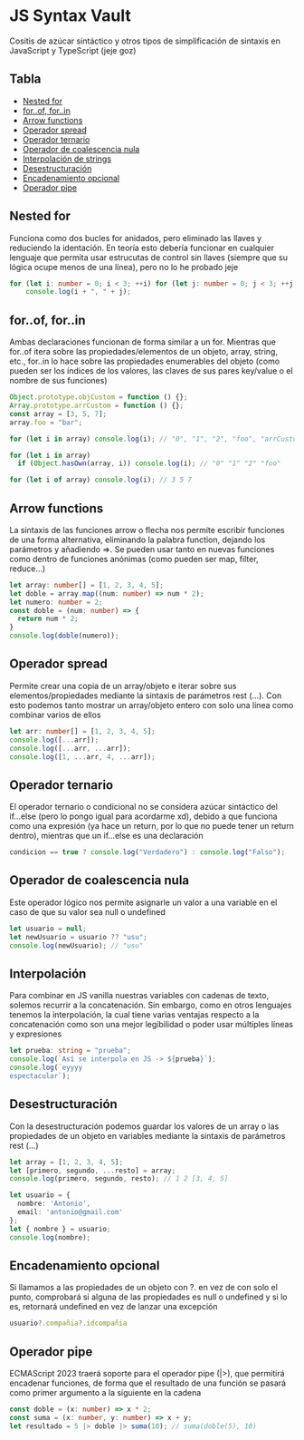 # JS Syntax Vault
Cositis de azúcar sintáctico y otros tipos de simplificación de sintaxis en JavaScript y TypeScript (jeje goz)


## Tabla
 - [Nested for](#nested-for)
 - [for..of, for..in](#forof-forin)
 - [Arrow functions](#arrow-functions)
 - [Operador spread](#operador-spread)
 - [Operador ternario](#operador-ternario)
 - [Operador de coalescencia nula](#operador-de-coalescencia-nula)
 - [Interpolación de strings](#interpolación)
 - [Desestructuración](#desestructuración)
 - [Encadenamiento opcional](#encadenamiento-opcional)
 - [Operador pipe](#operador-pipe)


## Nested for
Funciona como dos bucles for anidados, pero eliminado las llaves y reduciendo la identación. En teoría esto debería funcionar en cualquier lenguaje que permita usar estrucutas de control sin llaves (siempre que su lógica ocupe menos de una línea), pero no lo he probado jeje
```typescript
for (let i: number = 0; i < 3; ++i) for (let j: number = 0; j < 3; ++j)
    console.log(i + ", " + j);
```


## for..of, for..in
Ambas declaraciones funcionan de forma similar a un for. Mientras que for..of itera sobre las propiedades/elementos de un objeto, array, string, etc., for..in lo hace sobre las propiedades enumerables del objeto (como pueden ser los índices de los valores, las claves de sus pares key/value o el nombre de sus funciones)
```typescript
Object.prototype.objCustom = function () {};
Array.prototype.arrCustom = function () {};
const array = [3, 5, 7];
array.foo = "bar";

for (let i in array) console.log(i); // "0", "1", "2", "foo", "arrCustom", "objCustom"

for (let i in array)
  if (Object.hasOwn(array, i)) console.log(i); // "0" "1" "2" "foo"

for (let i of array) console.log(i); // 3 5 7
```


## Arrow functions
La sintaxis de las funciones arrow o flecha nos permite escribir funciones de una forma alternativa, eliminando la palabra function, dejando los parámetros y añadiendo =>. Se pueden usar tanto en nuevas funciones como dentro de funciones anónimas (como pueden ser map, filter, reduce...)
```typescript
let array: number[] = [1, 2, 3, 4, 5];
let doble = array.map((num: number) => num * 2);
let numero: number = 2;
const doble = (num: number) => {
  return num * 2;
}
console.log(doble(numero));
```


## Operador spread
Permite crear una copia de un array/objeto e iterar sobre sus elementos/propiedades mediante la sintaxis de parámetros rest (...). Con esto podemos tanto mostrar un array/objeto entero con solo una línea como combinar varios de ellos
```typescript
let arr: number[] = [1, 2, 3, 4, 5];
console.log([...arr]);
console.log([...arr, ...arr]);
console.log([1, ...arr, 4, ...arr]);
```


## Operador ternario
El operador ternario o condicional no se considera azúcar sintáctico del if...else (pero lo pongo igual para acordarme xd), debido a que funciona como una expresión (ya hace un return, por lo que no puede tener un return dentro), mientras que un if...else es una declaración
```typescript
condicion == true ? console.log("Verdadero") : console.log("Falso");
```


## Operador de coalescencia nula
Este operador lógico nos permite asignarle un valor a una variable en el caso de que su valor sea null o undefined
```typescript
let usuario = null;
let newUsuario = usuario ?? "usu";
console.log(newUsuario); // "usu"
```


## Interpolación
Para combinar en JS vanilla nuestras variables con cadenas de texto, solemos recurrir a la concatenación. Sin embargo, como en otros lenguajes tenemos la interpolación, la cual tiene varias ventajas respecto a la concatenación como son una mejor legibilidad o poder usar múltiples líneas y expresiones
```typescript
let prueba: string = "prueba";
console.log(`Así se interpola en JS -> ${prueba}`);
console.log(`eyyyy
espectacular`);
```


## Desestructuración
Con la desestructuración podemos guardar los valores de un array o las propiedades de un objeto en variables mediante la sintaxis de parámetros rest (...)
```typescript
let array = [1, 2, 3, 4, 5];
let [primero, segundo, ...resto] = array;
console.log(primero, segundo, resto); // 1 2 [3, 4, 5]

let usuario = {
  nombre: 'Antonio',
  email: 'antonio@gmail.com'
};
let { nombre } = usuario;
console.log(nombre);
```


## Encadenamiento opcional
Si llamamos a las propiedades de un objeto con ?. en vez de con solo el punto, comprobará si alguna de las propiedades es null o undefined y si lo es, retornará undefined en vez de lanzar una excepción
```typescript
usuario?.compañia?.idcompañia
```


## Operador pipe
ECMAScript 2023 traerá soporte para el operador pipe (|>), que permitirá encadenar funciones, de forma que el resultado de una función se pasará como primer argumento a la siguiente en la cadena
```typescript
const doble = (x: number) => x * 2;
const suma = (x: number, y: number) => x + y;
let resultado = 5 |> doble |> suma(10); // suma(doble(5), 10)
```
